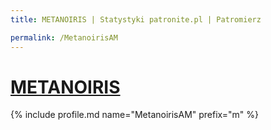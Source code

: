 ```yaml
---
title: METANOIRIS | Statystyki patronite.pl | Patromierz

permalink: /MetanoirisAM
---
```


# [METANOIRIS](https://patronite.pl/MetanoirisAM)

{% include profile.md name="MetanoirisAM" prefix="m" %}
